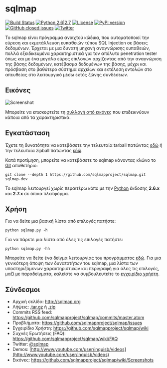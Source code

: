 # sqlmap

[![Build Status](https://api.travis-ci.org/sqlmapproject/sqlmap.svg?branch=master)](https://travis-ci.org/sqlmapproject/sqlmap) [![Python 2.6|2.7](https://img.shields.io/badge/python-2.6|2.7-yellow.svg)](https://www.python.org/) [![License](https://img.shields.io/badge/license-GPLv2-red.svg)](https://raw.githubusercontent.com/sqlmapproject/sqlmap/master/LICENSE) [![PyPI version](https://badge.fury.io/py/sqlmap.svg)](https://badge.fury.io/py/sqlmap) [![GitHub closed issues](https://img.shields.io/github/issues-closed-raw/sqlmapproject/sqlmap.svg?colorB=ff69b4)](https://github.com/sqlmapproject/sqlmap/issues?q=is%3Aissue+is%3Aclosed) [![Twitter](https://img.shields.io/badge/twitter-@sqlmap-blue.svg)](https://twitter.com/sqlmap)

Το sqlmap είναι πρόγραμμα ανοιχτού κώδικα, που αυτοματοποιεί την εύρεση και εκμετάλλευση ευπαθειών τύπου SQL Injection σε βάσεις δεδομένων. Έρχεται με μια δυνατή μηχανή αναγνώρισης ευπαθειών, πολλά εξειδικευμένα χαρακτηριστικά για τον απόλυτο penetration tester όπως και με ένα μεγάλο εύρος επιλογών αρχίζοντας από την αναγνώριση της βάσης δεδομένων, κατέβασμα δεδομένων της βάσης, μέχρι και πρόσβαση στο βαθύτερο σύστημα αρχείων και εκτέλεση εντολών στο απευθείας στο λειτουργικό μέσω εκτός ζώνης συνδέσεων.

Εικόνες
----

![Screenshot](https://raw.github.com/wiki/sqlmapproject/sqlmap/images/sqlmap_screenshot.png)

Μπορείτε να επισκεφτείτε τη [συλλογή από εικόνες](https://github.com/sqlmapproject/sqlmap/wiki/Screenshots) που επιδεικνύουν κάποια από τα χαρακτηριστικά.

Εγκατάσταση
----

Έχετε τη δυνατότητα να κατεβάσετε την τελευταία tarball πατώντας [εδώ](https://github.com/sqlmapproject/sqlmap/tarball/master) ή την τελευταία zipball πατώντας [εδώ](https://github.com/sqlmapproject/sqlmap/zipball/master).

Κατά προτίμηση, μπορείτε να κατεβάσετε το sqlmap κάνοντας κλώνο το [Git](https://github.com/sqlmapproject/sqlmap) αποθετήριο:

    git clone --depth 1 https://github.com/sqlmapproject/sqlmap.git sqlmap-dev

Το sqlmap λειτουργεί χωρίς περαιτέρω κόπο με την [Python](http://www.python.org/download/) έκδοσης **2.6.x** και **2.7.x** σε όποια πλατφόρμα.

Χρήση
----

Για να δείτε μια βασική λίστα από επιλογές πατήστε:

    python sqlmap.py -h

Για να πάρετε μια λίστα από όλες τις επιλογές πατήστε:

    python sqlmap.py -hh

Μπορείτε να δείτε ένα δείγμα λειτουργίας του προγράμματος [εδώ](https://asciinema.org/a/46601).
Για μια γενικότερη άποψη των δυνατοτήτων του sqlmap, μια λίστα των υποστηριζόμενων χαρακτηριστικών και περιγραφή για όλες τις επιλογές, μαζί με παραδείγματα, καλείστε να συμβουλευτείτε το [εγχειρίδιο χρήστη](https://github.com/sqlmapproject/sqlmap/wiki/Usage).

Σύνδεσμοι
----

* Αρχική σελίδα: http://sqlmap.org
* Λήψεις: [.tar.gz](https://github.com/sqlmapproject/sqlmap/tarball/master) ή [.zip](https://github.com/sqlmapproject/sqlmap/zipball/master)
* Commits RSS feed: https://github.com/sqlmapproject/sqlmap/commits/master.atom
* Προβλήματα: https://github.com/sqlmapproject/sqlmap/issues
* Εγχειρίδιο Χρήστη: https://github.com/sqlmapproject/sqlmap/wiki
* Συχνές Ερωτήσεις (FAQ): https://github.com/sqlmapproject/sqlmap/wiki/FAQ
* Twitter: [@sqlmap](https://twitter.com/sqlmap)
* Demos: [http://www.youtube.com/user/inquisb/videos](http://www.youtube.com/user/inquisb/videos)
* Εικόνες: https://github.com/sqlmapproject/sqlmap/wiki/Screenshots

